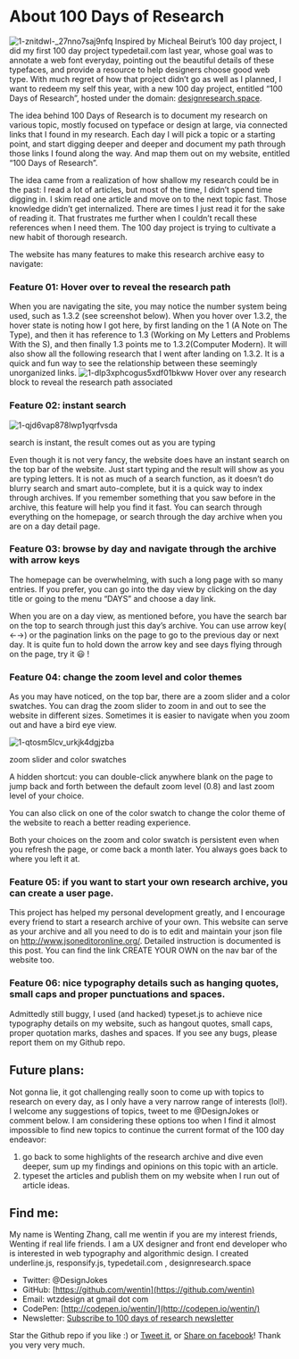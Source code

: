 # About 100 Days of Research
![1-znitdwl-_27nno7saj9nfq](https://cloud.githubusercontent.com/assets/2474904/15886204/ab4b809a-2d29-11e6-8d4d-a59c759ab27f.png)
Inspired by Micheal Beirut’s 100 day project, I did my first 100 day project typedetail.com last year, whose goal was to annotate a web font everyday, pointing out the beautiful details of these typefaces, and provide a resource to help designers choose good web type. With much regret of how that project didn’t go as well as I planned, I want to redeem my self this year, with a new 100 day project, entitled “100 Days of Research”, hosted under the domain:
[designresearch.space](designresearch.space).

The idea behind 100 Days of Research is to document my research on various topic, mostly focused on typeface or design at large, via connected links that I found in my research. Each day I will pick a topic or a starting point, and start digging deeper and deeper and document my path through those links I found along the way. And map them out on my website, entitled “100 Days of Research”.

The idea came from a realization of how shallow my research could be in the past: I read a lot of articles, but most of the time, I didn’t spend time digging in. I skim read one article and move on to the next topic fast. Those knowledge didn’t get internalized. There are times I just read it for the sake of reading it. That frustrates me further when I couldn’t recall these references when I need them. The 100 day project is trying to cultivate a new habit of thorough research.

The website has many features to make this research archive easy to navigate:
### Feature 01: Hover over to reveal the research path
When you are navigating the site, you may notice the number system being used, such as 1.3.2 (see screenshot below). When you hover over 1.3.2, the hover state is noting how I got here, by first landing on the 1 (A Note on The Type), and then it has reference to 1.3 (Working on My Letters and Problems With the S), and then finally 1.3 points me to 1.3.2(Computer Modern). It will also show all the following research that I went after landing on 1.3.2. It is a quick and fun way to see the relationship between these seemingly unorganized links.
![1-dlp3xphcogus5xdf01bkww](https://cloud.githubusercontent.com/assets/2474904/15886212/c099b41c-2d29-11e6-890a-707ddac6df21.png)
Hover over any research block to reveal the research path associated

### Feature 02: instant search
![1-qjd6vap878lwp1yqrfvsda](https://cloud.githubusercontent.com/assets/2474904/15886232/db222634-2d29-11e6-8409-697dcd592f41.png)

search is instant, the result comes out as you are typing

Even though it is not very fancy, the website does have an instant search on the top bar of the website. Just start typing and the result will show as you are typing letters. It is not as much of a search function, as it doesn’t do blurry search and smart auto-complete, but it is a quick way to index through archives. If you remember something that you saw before in the archive, this feature will help you find it fast. You can search through everything on the homepage, or search through the day archive when you are on a day detail page.

### Feature 03: browse by day and navigate through the archive with arrow keys
The homepage can be overwhelming, with such a long page with so many entries. If you prefer, you can go into the day view by clicking on the day title or going to the menu “DAYS” and choose a day link.

When you are on a day view, as mentioned before, you have the search bar on the top to search through just this day’s archive. You can use arrow key( ←→) or the pagination links on the page to go to the previous day or next day. It is quite fun to hold down the arrow key and see days flying through on the page, try it 😃 !

### Feature 04: change the zoom level and color themes
As you may have noticed, on the top bar, there are a zoom slider and a color swatches. You can drag the zoom slider to zoom in and out to see the website in different sizes. Sometimes it is easier to navigate when you zoom out and have a bird eye view.

![1-qtosm5lcv_urkjk4dgjzba](https://cloud.githubusercontent.com/assets/2474904/15886257/ff49e5a6-2d29-11e6-86f6-abde3f4938bb.png)

zoom slider and color swatches

A hidden shortcut: you can double-click anywhere blank on the page to jump back and forth between the default zoom level (0.8) and last zoom level of your choice.

You can also click on one of the color swatch to change the color theme of the website to reach a better reading experience.

Both your choices on the zoom and color swatch is persistent even when you refresh the page, or come back a month later. You always goes back to where you left it at.

### Feature 05: if you want to start your own research archive, you can create a user page.
This project has helped my personal development greatly, and I encourage every friend to start a research archive of your own. This website can serve as your archive and all you need to do is to edit and maintain your json file on http://www.jsoneditoronline.org/. Detailed instruction is documented is this post. You can find the link CREATE YOUR OWN on the nav bar of the website too.

### Feature 06: nice typography details such as hanging quotes, small caps and proper punctuations and spaces.
Admittedly still buggy, I used (and hacked) typeset.js to achieve nice typography details on my website, such as hangout quotes, small caps, proper quotation marks, dashes and spaces. If you see any bugs, please report them on my Github repo.

## Future plans:
Not gonna lie, it got challenging really soon to come up with topics to research on every day, as I only have a very narrow range of interests (lol!). I welcome any suggestions of topics, tweet to me @DesignJokes or comment below. I am considering these options too when I find it almost impossible to find new topics to continue the current format of the 100 day endeavor:

1.  go back to some highlights of the research archive and dive even deeper, sum up my findings and opinions on this topic with an article.
2. typeset the articles and publish them on my website when I run out of article ideas.

## Find me:
My name is Wenting Zhang, call me wentin if you are my interest friends, Wenting if real life friends. I am a UX designer and front end developer who is interested in web typography and algorithmic design. I created underline.js, responsify.js, typedetail.com , designresearch.space

* Twitter: @DesignJokes
* GitHub: [https://github.com/wentin](https://github.com/wentin)
* Email: wtzdesign at gmail dot com
* CodePen: [http://codepen.io/wentin/](http://codepen.io/wentin/)
* Newsletter: [Subscribe to 100 days of research newsletter](http://typedetail.us11.list-manage1.com/subscribe?u=f8efac5f89e38c5889bc10ea7&id=da2b64158a)

Star the Github repo if you like :) or [Tweet it](https://twitter.com/home?status=http%3A//designresearch.space/%20by%20%40DesignJokes), or [Share on facebook](https://www.facebook.com/sharer/sharer.php?u=http%3A//designresearch.space/)! Thank you very very much.
 
